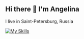 ## Hi there 👋 I'm Angelina

I live in Saint-Petersburg, Russia

[![My Skills](https://skillicons.dev/icons?i=js,html,css,react,redux,ts,vite,webpack)](https://skillicons.dev)

<!--
**Unfantazy/Unfantazy** is a ✨ _special_ ✨ repository because its `README.md` (this file) appears on your GitHub profile.

Here are some ideas to get you started:

- 🔭 I’m currently working on ...
- 🌱 I’m currently learning ...
- 👯 I’m looking to collaborate on ...
- 🤔 I’m looking for help with ...
- 💬 Ask me about ...
- 📫 How to reach me: ...
- 😄 Pronouns: ...
- ⚡ Fun fact: ...
-->

